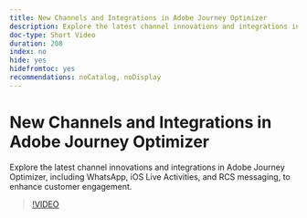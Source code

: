```yaml
---
title: New Channels and Integrations in Adobe Journey Optimizer
description: Explore the latest channel innovations and integrations in Adobe Journey Optimizer, including WhatsApp, iOS Live Activities, and RCS messaging, to enhance customer engagement.
doc-type: Short Video
duration: 208
index: no
hide: yes
hidefromtoc: yes
recommendations: noCatalog, noDisplay
---
```


# New Channels and Integrations in Adobe Journey Optimizer

Explore the latest channel innovations and integrations in Adobe Journey Optimizer, including WhatsApp, iOS Live Activities, and RCS messaging, to enhance customer engagement.

<!-- 62_S520_3442520_207_new-channels-and-integrations-in-adobe-journey-optimizer -->
>[!VIDEO](https://video.tv.adobe.com/v/3458234/?learn=on&enablevpops=true)
